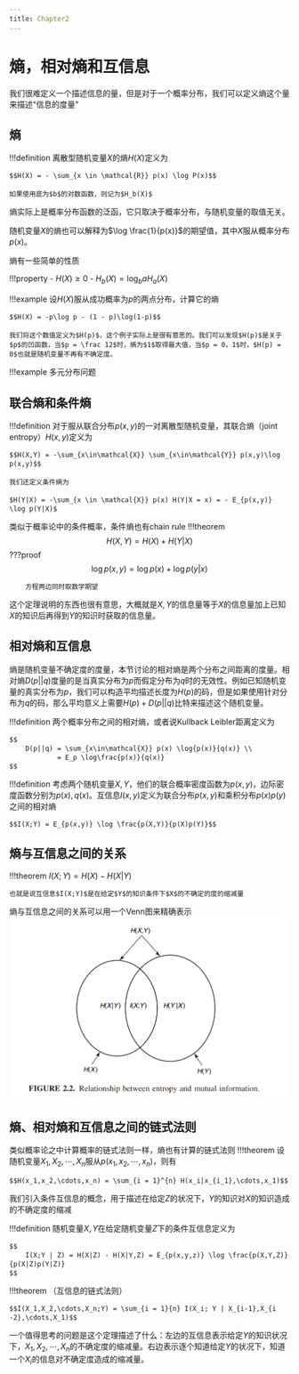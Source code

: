 ```yaml
---
title: Chapter2
---
```


# 熵，相对熵和互信息

我们很难定义一个描述信息的量，但是对于一个概率分布，我们可以定义熵这个量来描述“信息的度量"

## 熵

!!!definition
    离散型随机变量$X$的熵$H(X)$定义为

    $$H(X) = - \sum_{x \in \mathcal{R}} p(x) \log P(x)$$

    如果使用底为$b$的对数函数，则记为$H_b(X)$

熵实际上是概率分布函数的泛函，它只取决于概率分布，与随机变量的取值无关。

随机变量$X$的熵也可以解释为$\log \frac{1}{p(x)}$的期望值，其中$X$服从概率分布$p(x)$。

熵有一些简单的性质

!!!property
    - $H(X) \geq 0$
    - $H_b(X) = \log_b a H_a(X)$

!!!example
    设$H(X)$服从成功概率为$p$的两点分布，计算它的熵
    
    $$H(X) = -p\log p - (1 - p)\log(1-p)$$

    我们将这个数值定义为$H(p)$，这个例子实际上是很有意思的。我们可以发现$H(p)$是关于$p$的凹函数，当$p = \frac 12$时，熵为$1$取得最大值，当$p = 0，1$时，$H(p) = 0$也就是随机变量不再有不确定度。

!!!example 多元分布问题

## 联合熵和条件熵

!!!definition
    对于服从联合分布$p(x,y)$的一对离散型随机变量，其联合熵（joint entropy）$H(x,y)$定义为
    
    $$H(X,Y) = -\sum_{x\in\mathcal{X}} \sum_{x\in\mathcal{Y}} p(x,y)\log p(x,y)$$
    
    我们还定义条件熵为

    $H(Y|X) = -\sum_{x \in \mathcal{X}} p(x) H(Y|X = x) = - E_{p(x,y)} \log p(Y|X)$

类似于概率论中的条件概率，条件熵也有chain rule
!!!theorem
    $$H(X,Y) = H(X) + H(Y|X)$$
    ???proof
        $$\log p(x,y) = \log p(x) + \log p(y|x)$$

        方程两边同时取数学期望

这个定理说明的东西也很有意思，大概就是$X,Y$的信息量等于$X$的信息量加上已知$X$的知识后再得到$Y$的知识时获取的信息量。

## 相对熵和互信息

熵是随机变量不确定度的度量，本节讨论的相对熵是两个分布之间距离的度量。相对熵$D(p||q)$度量的是当真实分布为$p$而假定分布为$q$时的无效性。例如已知随机变量的真实分布为$p$，我们可以构造平均描述长度为$H(p)$的码，但是如果使用针对分布为$q$的码，那么平均意义上需要$H(p) + D(p||q)$比特来描述这个随机变量。

!!!definition
    两个概率分布之间的相对熵，或者说Kullback Leibler距离定义为

    $$
        D(p||q) = \sum_{x\in\mathcal{X}} p(x) \log{p(x)}{q(x)} \\
                = E_p \log\frac{p(x)}{q(x)}
    $$

!!!definition
    考虑两个随机变量$X,Y$，他们的联合概率密度函数为$p(x,y)$，边际密度函数分别为$p(x),q(x)$。互信息$I(x,y)$定义为联合分布$p(x,y)$和乘积分布$p(x)p(y)$之间的相对熵

    $$I(X;Y) = E_{p(x,y)} \log \frac{p(X,Y)}{p(X)p(Y)}$$

## 熵与互信息之间的关系

!!!theorem
    $I(X;Y) = H(X) - H(X|Y)$

    也就是说互信息$I(X;Y)$是在给定$Y$的知识条件下$X$的不确定的度的缩减量

熵与互信息之间的关系可以用一个Venn图来精确表示
![熵与互信息之间的关系](./source/entropy1.png)

## 熵、相对熵和互信息之间的链式法则

类似概率论之中计算概率的链式法则一样，熵也有计算的链式法则
!!!theorem
    设随机变量$X_1,X_2,\cdots,X_n$服从$p(x_1,x_2,\cdots,x_n)$，则有
    
    $$H(x_1,x_2,\cdots,x_n) = \sum_{i = 1}^{n} H(x_i|x_{i_1},\cdots,x_1)$$

我们引入条件互信息的概念，用于描述在给定$Z$的状况下，$Y$的知识对$X$的知识造成的不确定度的缩减

!!!definition
    随机变量$X,Y$在给定随机变量$Z$下的条件互信息定义为

    $$
        I(X;Y | Z) = H(X|Z) - H(X|Y,Z) = E_{p(x,y,z)} \log \frac{p(X,Y,Z)}{p(X|Z)p(Y|Z)}
    $$

!!!theorem 
    （互信息的链式法则）
    
    $$I(X_1,X_2,\cdots,X_n;Y) = \sum_{i = 1}{n} I(X_i; Y | X_{i-1},X_{i -2},\cdots,X_1)$$

一个值得思考的问题是这个定理描述了什么：左边的互信息表示给定$Y$的知识状况下，$X_1,X_2,\cdots,X_n$的不确定度的缩减量。右边表示逐个知道给定$Y$的状况下，知道一个$X_i$的信息对不确定度造成的缩减量。



